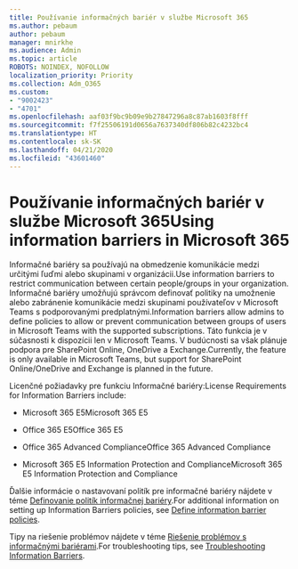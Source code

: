 ```yaml
---
title: Používanie informačných bariér v službe Microsoft 365
ms.author: pebaum
author: pebaum
manager: mnirkhe
ms.audience: Admin
ms.topic: article
ROBOTS: NOINDEX, NOFOLLOW
localization_priority: Priority
ms.collection: Adm_O365
ms.custom:
- "9002423"
- "4701"
ms.openlocfilehash: aaf03f9bc9b09e9b27847296a8c87ab1603f8fff
ms.sourcegitcommit: f7f25506191d0656a7637340df806b82c4232bc4
ms.translationtype: HT
ms.contentlocale: sk-SK
ms.lasthandoff: 04/21/2020
ms.locfileid: "43601460"
---
```

# <a name="using-information-barriers-in-microsoft-365"></a><span data-ttu-id="3d732-102">Používanie informačných bariér v službe Microsoft 365</span><span class="sxs-lookup"><span data-stu-id="3d732-102">Using information barriers in Microsoft 365</span></span>

<span data-ttu-id="3d732-103">Informačné bariéry sa používajú na obmedzenie komunikácie medzi určitými ľuďmi alebo skupinami v organizácii.</span><span class="sxs-lookup"><span data-stu-id="3d732-103">Use information barriers to restrict communication between certain people/groups in your organization.</span></span> <span data-ttu-id="3d732-104">Informačné bariéry umožňujú správcom definovať politiky na umožnenie alebo zabránenie komunikácie medzi skupinami používateľov v Microsoft Teams s podporovanými predplatnými.</span><span class="sxs-lookup"><span data-stu-id="3d732-104">Information barriers allow admins to define policies to allow or prevent communication between groups of users in Microsoft Teams with the supported subscriptions.</span></span>  <span data-ttu-id="3d732-105">Táto funkcia je v súčasnosti k dispozícii len v Microsoft Teams. V budúcnosti sa však plánuje podpora pre SharePoint Online, OneDrive a Exchange.</span><span class="sxs-lookup"><span data-stu-id="3d732-105">Currently, the feature is only available in Microsoft Teams, but support for SharePoint Online/OneDrive and Exchange is planned in the future.</span></span>

<span data-ttu-id="3d732-106">Licenčné požiadavky pre funkciu Informačné bariéry:</span><span class="sxs-lookup"><span data-stu-id="3d732-106">License Requirements for Information Barriers include:</span></span>

- <span data-ttu-id="3d732-107">Microsoft 365 E5</span><span class="sxs-lookup"><span data-stu-id="3d732-107">Microsoft 365 E5</span></span>

- <span data-ttu-id="3d732-108">Office 365 E5</span><span class="sxs-lookup"><span data-stu-id="3d732-108">Office 365 E5</span></span>

- <span data-ttu-id="3d732-109">Office 365 Advanced Compliance</span><span class="sxs-lookup"><span data-stu-id="3d732-109">Office 365 Advanced Compliance</span></span>

- <span data-ttu-id="3d732-110">Microsoft 365 E5 Information Protection and Compliance</span><span class="sxs-lookup"><span data-stu-id="3d732-110">Microsoft 365 E5 Information Protection and Compliance</span></span>

<span data-ttu-id="3d732-111">Ďalšie informácie o nastavovaní politík pre informačné bariéry nájdete v téme [Definovanie politík informačnej bariéry](https://docs.microsoft.com/microsoft-365/compliance/information-barriers-policies).</span><span class="sxs-lookup"><span data-stu-id="3d732-111">For additional information on setting up Information Barriers policies, see [Define information barrier policies](https://docs.microsoft.com/microsoft-365/compliance/information-barriers-policies).</span></span>

<span data-ttu-id="3d732-112">Tipy na riešenie problémov nájdete v téme [Riešenie problémov s informačnými bariérami](https://docs.microsoft.com/microsoft-365/compliance/information-barriers-troubleshooting).</span><span class="sxs-lookup"><span data-stu-id="3d732-112">For troubleshooting tips, see [Troubleshooting Information Barriers](https://docs.microsoft.com/microsoft-365/compliance/information-barriers-troubleshooting).</span></span>
